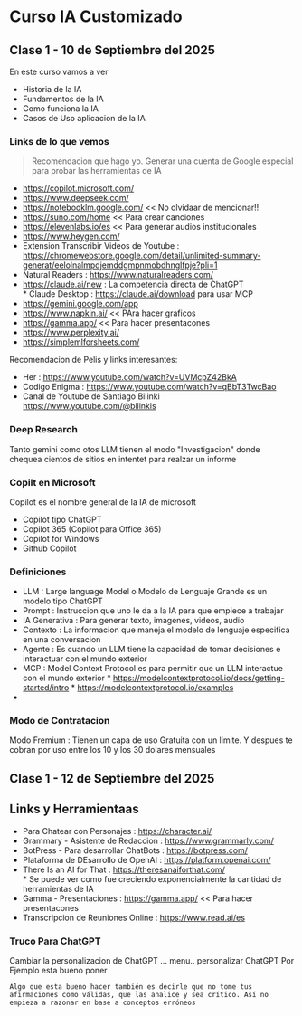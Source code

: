 # Curso IA Customizado

## Clase 1 - 10 de Septiembre del 2025

En este curso vamos a ver
* Historia de la IA
* Fundamentos de la IA
* Como funciona la IA
* Casos de Uso aplicacion de la IA

### Links de lo que vemos

> Recomendacion que hago yo. Generar una cuenta de Google especial para probar las herramientas de IA

* https://copilot.microsoft.com/
* https://www.deepseek.com/  
* https://notebooklm.google.com/   << No olvidaar de mencionar!!
* https://suno.com/home    << Para crear canciones
* https://elevenlabs.io/es  << Para generar audios institucionales
* https://www.heygen.com/
* Extension Transcribir Videos de Youtube : https://chromewebstore.google.com/detail/unlimited-summary-generat/eelolnalmpdjemddgmpnmobdhnglfpje?pli=1
* Natural Readers : https://www.naturalreaders.com/
* https://claude.ai/new  : La competencia directa de ChatGPT         
      * Claude Desktop : https://claude.ai/download para usar MCP
* https://gemini.google.com/app
* https://www.napkin.ai/   <<  PAra hacer graficos
* https://gamma.app/  << Para hacer presentacones
* https://www.perplexity.ai/
* https://simplemlforsheets.com/

Recomendacion de Pelis y links interesantes:
* Her : https://www.youtube.com/watch?v=UVMcpZ42BkA
* Codigo Enigma : https://www.youtube.com/watch?v=qBbT3TwcBao
* Canal de Youtube de Santiago Bilinki https://www.youtube.com/@bilinkis

### Deep Research

Tanto gemini como otos LLM tienen el modo "Investigacion" donde chequea cientos de sitios en intentet para realzar un informe

### Copilt en Microsoft

Copilot es el nombre general de la IA de microsoft
* Copilot tipo ChatGPT
* Copilot 365 (Copilot para Office 365)
* Copilot for Windows
* Github Copilot

### Definiciones

* LLM : Large language Model o Modelo de Lenguaje Grande es un modelo tipo ChatGPT
* Prompt : Instruccion que uno le da a la IA para que empiece a trabajar
* IA Generativa : Para generar texto, imagenes, videos, audio
* Contexto : La informacion que maneja el modelo de lenguaje especifica en una conversacion
* Agente : Es cuando un LLM tiene la capacidad de tomar decisiones e interactuar con el mundo exterior
* MCP : Model Context Protocol es para permitir que un LLM interactue con el mundo exterior
          * https://modelcontextprotocol.io/docs/getting-started/intro
          * https://modelcontextprotocol.io/examples
* 
### Modo de Contratacion

Modo Fremium : Tienen un capa de uso Gratuita con un limite. Y despues te cobran por uso entre los 10 y los 30 dolares mensuales

## Clase 1 - 12 de Septiembre del 2025

## Links y Herramientaas
* Para Chatear con Personajes : https://character.ai/
* Grammary - Asistente de Redaccion : https://www.grammarly.com/
* BotPress - Para desarrollar ChatBots : https://botpress.com/
* Plataforma de DEsarrollo de OpenAI : https://platform.openai.com/
* There Is an AI for That : https://theresanaiforthat.com/    
                    * Se puede ver como fue creciendo exponencialmente la cantidad de herramientas de IA
* Gamma - Presentaciones :  https://gamma.app/  << Para hacer presentacones
* Transcripcion de Reuniones Online : https://www.read.ai/es

### Truco Para ChatGPT

Cambiar la personalizacion de ChatGPT ... menu.. personalizar ChatGPT
Por Ejemplo esta bueno poner
```
Algo que esta bueno hacer también es decirle que no tome tus afirmaciones como válidas, que las analice y sea crítico. Así no empieza a razonar en base a conceptos erróneos
```

